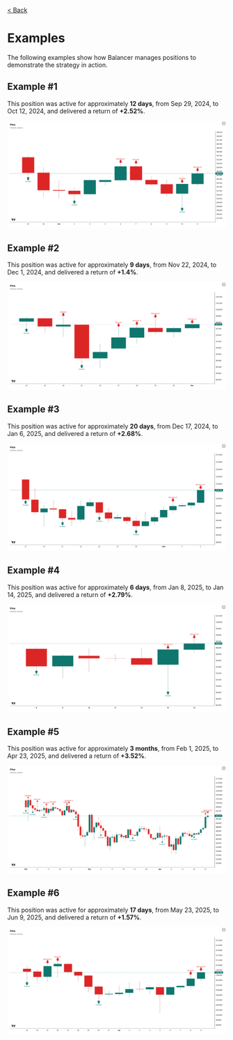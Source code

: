 [< Back](../../../README.md#position-management)

# Examples

The following examples show how Balancer manages positions to demonstrate the strategy in action.

## Example #1

This position was active for approximately **12 days**, from Sep 29, 2024, to Oct 12, 2024, and delivered a return of **+2.52%**.

![Example #1](./01.png)

## Example #2

This position was active for approximately **9 days**, from Nov 22, 2024, to Dec 1, 2024, and delivered a return of **+1.4%**.

![Example #2](./02.png)

## Example #3

This position was active for approximately **20 days**, from Dec 17, 2024, to Jan 6, 2025, and delivered a return of **+2.68%**.

![Example #3](./03.png)

## Example #4

This position was active for approximately **6 days**, from Jan 8, 2025, to Jan 14, 2025, and delivered a return of **+2.79%**.

![Example #4](./04.png)

## Example #5

This position was active for approximately **3 months**, from Feb 1, 2025, to Apr 23, 2025, and delivered a return of **+3.52%**.

![Example #5](./05.png)

## Example #6

This position was active for approximately **17 days**, from May 23, 2025, to Jun 9, 2025, and delivered a return of **+1.57%**.

![Example #6](./06.png)
